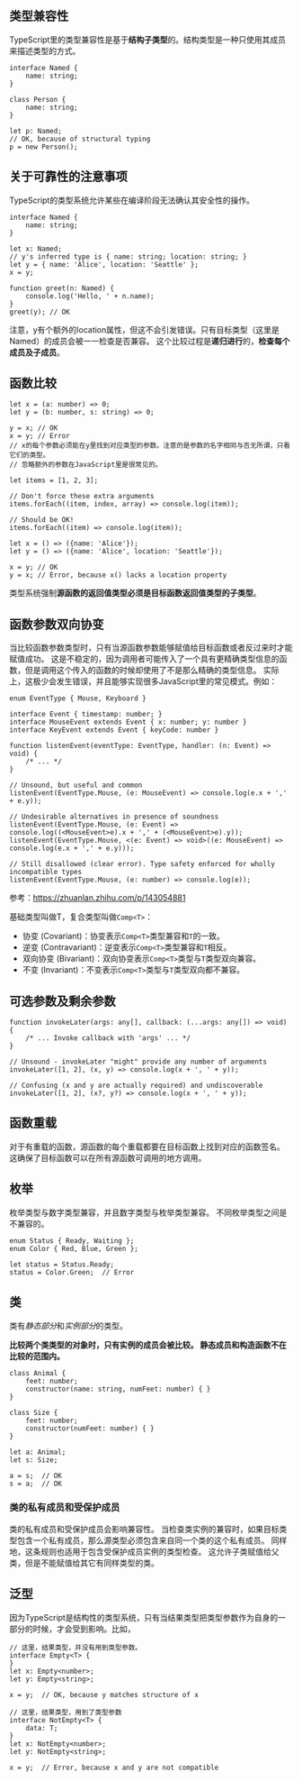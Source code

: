 

## 类型兼容性

TypeScript里的类型兼容性是基于**结构子类型**的。结构类型是一种只使用其成员来描述类型的方式。 

```
interface Named {
    name: string;
}

class Person {
    name: string;
}

let p: Named;
// OK, because of structural typing
p = new Person();
```



##  关于可靠性的注意事项
TypeScript的类型系统允许某些在编译阶段无法确认其安全性的操作。

```
interface Named {
    name: string;
}

let x: Named;
// y's inferred type is { name: string; location: string; }
let y = { name: 'Alice', location: 'Seattle' };
x = y;

function greet(n: Named) {
    console.log('Hello, ' + n.name);
}
greet(y); // OK
```

注意，y有个额外的location属性，但这不会引发错误。只有目标类型（这里是Named）的成员会被一一检查是否兼容。
这个比较过程是**递归进行**的，**检查每个成员及子成员**。


##  函数比较

```
let x = (a: number) => 0;
let y = (b: number, s: string) => 0;

y = x; // OK
x = y; // Error
// x的每个参数必须能在y里找到对应类型的参数。注意的是参数的名字相同与否无所谓，只看它们的类型。
// 忽略额外的参数在JavaScript里是很常见的。
```

```
let items = [1, 2, 3];

// Don't force these extra arguments
items.forEach((item, index, array) => console.log(item));

// Should be OK!
items.forEach((item) => console.log(item));
```


```
let x = () => ({name: 'Alice'});
let y = () => ({name: 'Alice', location: 'Seattle'});

x = y; // OK
y = x; // Error, because x() lacks a location property
```
类型系统强制**源函数的返回值类型必须是目标函数返回值类型的子类型**。


##  函数参数双向协变
当比较函数参数类型时，只有当源函数参数能够赋值给目标函数或者反过来时才能赋值成功。 这是不稳定的，因为调用者可能传入了一个具有更精确类型信息的函数，但是调用这个传入的函数的时候却使用了不是那么精确的类型信息。 实际上，这极少会发生错误，并且能够实现很多JavaScript里的常见模式。例如：

```
enum EventType { Mouse, Keyboard }

interface Event { timestamp: number; }
interface MouseEvent extends Event { x: number; y: number }
interface KeyEvent extends Event { keyCode: number }

function listenEvent(eventType: EventType, handler: (n: Event) => void) {
    /* ... */
}

// Unsound, but useful and common
listenEvent(EventType.Mouse, (e: MouseEvent) => console.log(e.x + ',' + e.y));

// Undesirable alternatives in presence of soundness
listenEvent(EventType.Mouse, (e: Event) => console.log((<MouseEvent>e).x + ',' + (<MouseEvent>e).y));
listenEvent(EventType.Mouse, <(e: Event) => void>((e: MouseEvent) => console.log(e.x + ',' + e.y)));

// Still disallowed (clear error). Type safety enforced for wholly incompatible types
listenEvent(EventType.Mouse, (e: number) => console.log(e));
```

参考：https://zhuanlan.zhihu.com/p/143054881

基础类型叫做T，复合类型叫做`Comp<T>`：
*   协变 (Covariant)：协变表示`Comp<T>`类型兼容和`T`的一致。
*   逆变 (Contravariant)：逆变表示`Comp<T>`类型兼容和`T`相反。
*   双向协变 (Bivariant)：双向协变表示`Comp<T>`类型与`T`类型双向兼容。
*   不变 (Invariant)：不变表示`Comp<T>`类型与`T`类型双向都不兼容。



##  可选参数及剩余参数

```
function invokeLater(args: any[], callback: (...args: any[]) => void) {
    /* ... Invoke callback with 'args' ... */
}

// Unsound - invokeLater "might" provide any number of arguments
invokeLater([1, 2], (x, y) => console.log(x + ', ' + y));

// Confusing (x and y are actually required) and undiscoverable
invokeLater([1, 2], (x?, y?) => console.log(x + ', ' + y));
```

##  函数重载
对于有重载的函数，源函数的每个重载都要在目标函数上找到对应的函数签名。 这确保了目标函数可以在所有源函数可调用的地方调用。


##  枚举

枚举类型与数字类型兼容，并且数字类型与枚举类型兼容。
不同枚举类型之间是不兼容的。

```
enum Status { Ready, Waiting };
enum Color { Red, Blue, Green };

let status = Status.Ready;
status = Color.Green;  // Error
```


##  类

类有*静态部分*和*实例部分*的类型。

**比较两个类类型的对象时，只有实例的成员会被比较。 静态成员和构造函数不在比较的范围内。**


```
class Animal {
    feet: number;
    constructor(name: string, numFeet: number) { }
}

class Size {
    feet: number;
    constructor(numFeet: number) { }
}

let a: Animal;
let s: Size;

a = s;  // OK
s = a;  // OK
```


###  类的私有成员和受保护成员

类的私有成员和受保护成员会影响兼容性。 
当检查类实例的兼容时，如果目标类型包含一个私有成员，那么源类型必须包含来自同一个类的这个私有成员。 
同样地，这条规则也适用于包含受保护成员实例的类型检查。 这允许子类赋值给父类，但是不能赋值给其它有同样类型的类。


##  泛型

因为TypeScript是结构性的类型系统，只有当结果类型把类型参数作为自身的一部分的时候，才会受到影响。比如，

```
// 这里，结果类型，并没有用到类型参数。
interface Empty<T> {
}
let x: Empty<number>;
let y: Empty<string>;

x = y;  // OK, because y matches structure of x
```


```
// 这里，结果类型，用到了类型参数
interface NotEmpty<T> {
    data: T;
}
let x: NotEmpty<number>;
let y: NotEmpty<string>;

x = y;  // Error, because x and y are not compatible
```



